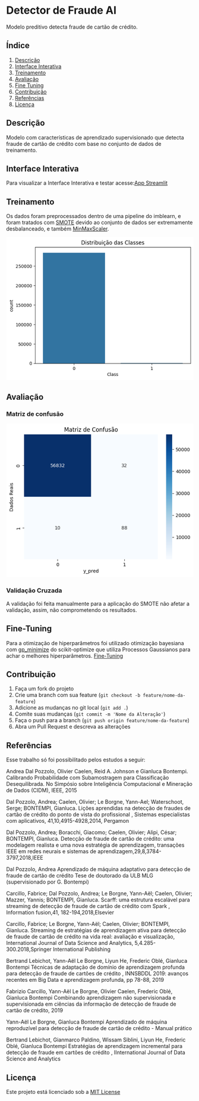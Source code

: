 # Detector de Fraude AI
Modelo preditivo detecta fraude de cartão de crédito.


## Índice
1. [Descrição](#descrição)
2. [Interface Interativa](#interface-interativa)
3. [Treinamento](#treinamento)
4. [Avaliação](#avaliação)
5. [Fine Tuning](#fine-tuning)
6. [Contribuição](#contribuição)
7. [Referências](#referências)
8. [Licença](#licença)


## Descrição

Modelo com características de aprendizado supervisionado que detecta fraude de cartão de crédito com base no conjunto de dados de treinamento.


## Interface Interativa

Para visualizar a Interface Interativa e testar acesse:[App Streamlit](https://detectordefraudeai.streamlit.app/)


## Treinamento

Os dados foram preprocessados dentro de uma pipeline do imblearn, e foram tratados com [SMOTE](https://imbalanced-learn.org/stable/references/generated/imblearn.over_sampling.SMOTE.html) devido ao conjunto de dados ser extremamente desbalanceado, e também [MinMaxScaler](https://scikit-learn.org/stable/modules/generated/sklearn.preprocessing.MinMaxScaler.html).


![Distribuição das Classes](imgs_readme/distrib.png)


## Avaliação

### Matriz de confusão

![Matriz de Confusão](imgs_readme/matriz_conf.png)


### Validação Cruzada

A validação foi feita manualmente para a aplicação do SMOTE não afetar a validação, assim, não comprometendo os resultados.


## Fine-Tuning

Para a otimização de hiperparâmetros foi utilizado otimização bayesiana com [gp_minimize](https://scikit-optimize.github.io/dev/modules/generated/skopt.gp_minimize.html) do scikit-optimize que utiliza Processos Gaussianos para achar o melhores hiperparâmetros. [Fine-Tuning](/fine_tuning.ipynb)


## Contribuição

1. Faça um fork do projeto
2. Crie uma branch com sua feature (`git checkout -b feature/nome-da-feature`)
3. Adicione as mudanças no git local (`git add .`)
4. Comite suas mudanças (`git commit -m 'Nome da Alteração'`)
5. Faça o push para a branch (`git push origin feature/nome-da-feature`)
6. Abra um Pull Request e descreva as alterações


## Referências

Esse trabalho só foi possibilitado pelos estudos a seguir:

Andrea Dal Pozzolo, Olivier Caelen, Reid A. Johnson e Gianluca Bontempi. Calibrando Probabilidade com Subamostragem para Classificação Desequilibrada. No Simpósio sobre Inteligência Computacional e Mineração de Dados (CIDM), IEEE, 2015

Dal Pozzolo, Andrea; Caelen, Olivier; Le Borgne, Yann-Ael; Waterschoot, Serge; BONTEMPI, Gianluca. Lições aprendidas na detecção de fraudes de cartão de crédito do ponto de vista do profissional , Sistemas especialistas com aplicativos, 41,10,4915-4928,2014, Pergamon

Dal Pozzolo, Andrea; Boracchi, Giacomo; Caelen, Olivier; Alipi, César; BONTEMPI, Gianluca. Detecção de fraude de cartão de crédito: uma modelagem realista e uma nova estratégia de aprendizagem, transações IEEE em redes neurais e sistemas de aprendizagem,29,8,3784-3797,2018,IEEE

Dal Pozzolo, Andrea Aprendizado de máquina adaptativo para detecção de fraude de cartão de crédito Tese de doutorado da ULB MLG (supervisionado por G. Bontempi)

Carcillo, Fabrice; Dal Pozzolo, Andrea; Le Borgne, Yann-Aël; Caelen, Olivier; Mazzer, Yannis; BONTEMPI, Gianluca. Scarff: uma estrutura escalável para streaming de detecção de fraude de cartão de crédito com Spark , Information fusion,41, 182-194,2018,Elsevier

Carcillo, Fabrice; Le Borgne, Yann-Aël; Caelen, Olivier; BONTEMPI, Gianluca. Streaming de estratégias de aprendizagem ativa para detecção de fraude de cartão de crédito na vida real: avaliação e visualização, International Journal of Data Science and Analytics, 5,4.285-300.2018,Springer International Publishing

Bertrand Lebichot, Yann-Aël Le Borgne, Liyun He, Frederic Oblé, Gianluca Bontempi Técnicas de adaptação de domínio de aprendizagem profunda para detecção de fraude de cartões de crédito , INNSBDDL 2019: avanços recentes em Big Data e aprendizagem profunda, pp 78-88, 2019

Fabrizio Carcillo, Yann-Aël Le Borgne, Olivier Caelen, Frederic Oblé, Gianluca Bontempi Combinando aprendizagem não supervisionada e supervisionada em ciências da informação de detecção de fraude de cartão de crédito, 2019

Yann-Aël Le Borgne, Gianluca Bontempi Aprendizado de máquina reproduzível para detecção de fraude de cartão de crédito - Manual prático

Bertrand Lebichot, Gianmarco Paldino, Wissam Siblini, Liyun He, Frederic Oblé, Gianluca Bontempi Estratégias de aprendizagem incremental para detecção de fraude em cartões de crédito , IInternational Journal of Data Science and Analytics


## Licença

Este projeto está licenciado sob a [MIT License](./LICENSE)

